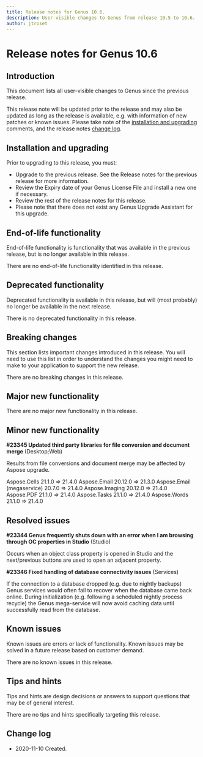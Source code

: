 ```yaml
---
title: Release notes for Genus 10.6.
description: User-visible changes to Genus from release 10.5 to 10.6.
author: jtroset
---
```


# Release notes for Genus 10.6

## Introduction

This document lists all user-visible changes to Genus since the previous release.

This release note will be updated prior to the release and may also be updated as long as the release is available, e.g. with information of new patches or known issues. Please take note of the [installation and upgrading](#installation-and-upgrading) comments, and the release notes [change log](#change-log).

## Installation and upgrading

Prior to upgrading to this release, you must:

- Upgrade to the previous release. See the Release notes for the previous release for more information.
- Review the Expiry date of your Genus License File and install a new one if necessary.
- Review the rest of the release notes for this release.
- Please note that there does not exist any Genus Upgrade Assistant for this upgrade.

<!--rntype01-start INSTALLATION / UPGRADE. DO NOT CHANGE THESE TAGS. ANY CHANGES BELOW WILL BE OVERWRITTEN.-->

<!--rntype01-end   INSTALLATION / UPGRADE. DO NOT CHANGE THESE TAGS. ANY CHANGES ABOVE WILL BE OVERWRITTEN.-->
<!-- release note type 2 is missing. That's ok.-->

## End-of-life functionality

End-of-life functionality is functionality that was available in the previous release, but is no longer available in this release.
<!--rntype03-start END-OF-LIFE. DO NOT CHANGE THESE TAGS. ANY CHANGES BELOW WILL BE OVERWRITTEN.-->
There are no end-of-life functionality identified in this release.
<!--rntype03-end   END-OF-LIFE. DO NOT CHANGE THESE TAGS. ANY CHANGES ABOVE WILL BE OVERWRITTEN.-->
## Deprecated functionality

Deprecated functionality is available in this release, but will (most probably) no longer be available in the next release.
<!--rntype04-start DEPRECATED. DO NOT CHANGE THESE TAGS. ANY CHANGES BELOW WILL BE OVERWRITTEN.-->
There is no deprecated functionality in this release.
<!--rntype04-end   DEPRECATED. DO NOT CHANGE THESE TAGS. ANY CHANGES ABOVE WILL BE OVERWRITTEN.-->
## Breaking changes

This section lists important changes introduced in this release. You will need to use this list in order to understand the changes you might need to make to your application to support the new release.
<!--rntype05-start BREAKING. DO NOT CHANGE THESE TAGS. ANY CHANGES BELOW WILL BE OVERWRITTEN.-->
There are no breaking changes in this release.
<!--rntype05-end   BREAKING. DO NOT CHANGE THESE TAGS. ANY CHANGES ABOVE WILL BE OVERWRITTEN.-->
## Major new functionality
<!--rntype06-start MAJOR. DO NOT CHANGE THESE TAGS. ANY CHANGES BELOW WILL BE OVERWRITTEN.-->
There are no major new functionality in this release.
<!--rntype06-end   MAJOR. DO NOT CHANGE THESE TAGS. ANY CHANGES ABOVE WILL BE OVERWRITTEN.-->
## Minor new functionality
<!--rntype07-start MINOR. DO NOT CHANGE THESE TAGS. ANY CHANGES BELOW WILL BE OVERWRITTEN.-->
<!--ID 9d02ac5f-bc68-49e7-9f7e-310fbe5ca8ae -->
**#23345 Updated third party libraries for file conversion and document merge** (Desktop;Web)

Results from file conversions and document merge may be affected by Aspose upgrade.

Aspose.Cells 21.1.0 => 21.4.0
Aspose.Email 20.12.0 => 21.3.0
Aspose.Email (megaservice) 20.7.0 => 21.4.0
Aspose.Imaging 20.12.0 => 21.4.0
Aspose.PDF 21.1.0 => 21.4.0
Aspose.Tasks 21.1.0 => 21.4.0
Aspose.Words 21.1.0 => 21.4.0

<!--rntype07-end   MINOR. DO NOT CHANGE THESE TAGS. ANY CHANGES ABOVE WILL BE OVERWRITTEN.-->
## Resolved issues
<!--rntype08-start RESOLVED ISSUES. DO NOT CHANGE THESE TAGS. ANY CHANGES BELOW WILL BE OVERWRITTEN.-->
<!--ID 3e911690-8daa-49f8-82e9-b4f373c3c168 -->
**#23344 Genus frequently shuts down with an error when I am browsing through OC properties in Studio** (Studio)

Occurs when an object class property is opened in Studio and the next/previous buttons are used to open an adjacent property.

<!--ID de54a2ea-f7a1-433d-bb05-fcd6655912b8 -->
**#23346 Fixed handling of database connectivity issues** (Services)

If the connection to a database dropped (e.g. due to nightly backups) Genus services would often fail to recover when the database came back online. During initialization (e.g. following a scheduled nightly process recycle) the Genus mega-service will now avoid caching data until successfully read from the database.

<!--rntype08-end   RESOLVED ISSUES. DO NOT CHANGE THESE TAGS. ANY CHANGES ABOVE WILL BE OVERWRITTEN.-->
## Known issues

Known issues are errors or lack of functionality. Known issues may be solved in a future release based on customer demand.
<!--rntype09-start KNOWN ISSUES. DO NOT CHANGE THESE TAGS. ANY CHANGES BELOW WILL BE OVERWRITTEN.-->
There are no known issues in this release.
<!--rntype09-end   KNOWN ISSUES. DO NOT CHANGE THESE TAGS. ANY CHANGES ABOVE WILL BE OVERWRITTEN.-->
## Tips and hints

Tips and hints are design decisions or answers to support questions that may be of general interest.

There are no tips and hints specifically targeting this release.

## Change log

- 2020-11-10 Created.
<!--changelog CHANGELOG. DO NOT CHANGE THIS TAG. ANY CHANGES BELOW WILL BE DELETED.-->
